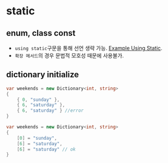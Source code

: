 # static 

## enum, class const 

- `using static`구문을 통해 선언 생략 가능. [Example Using Static](./UsingStaticEx.cs). 
- `확장 메서드`의 경우 문법적 모호성 때문에 사용불가. 

## dictionary initialize

```csharp
var weekends = new Dictionary<int, string>
{
    { 0, "sunday" },
    { 6, "saturday" },
    { 6, "saturday" } //error
}
```

```csharp
var weekends = new Dictionary<int, string>
{
    [0] = "sunday",
    [6] = "saturday",
    [6] = "saturday" // ok
}
```